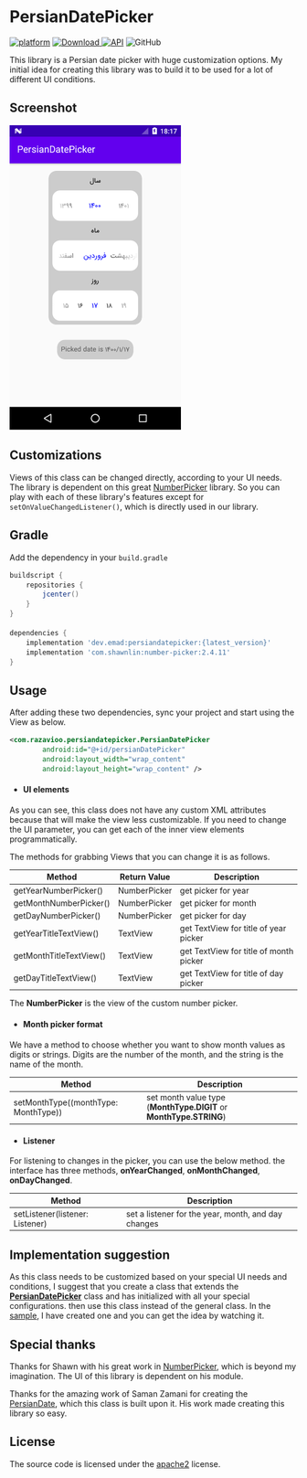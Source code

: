 # PersianDatePicker

[![platform](https://img.shields.io/badge/platform-Android-green.svg)](https://www.android.com)
[ ![Download](https://api.bintray.com/packages/emadrazavi/PersianDatePicker/dev.emad.persiandatepicker/images/download.svg?version=1.0.6) ](https://bintray.com/emadrazavi/PersianDatePicker/dev.emad.persiandatepicker/1.0.6/link)
[![API](https://img.shields.io/badge/API-17%2B-blue.svg?color=important)](https://android-arsenal.com/api?level=17) 
![GitHub](https://img.shields.io/github/license/razavioo/PersianDatePicker?color=red)

This library is a Persian date picker with huge customization options.
My initial idea for creating this library was to build it to be used for a lot of different UI conditions.

## Screenshot
<img src="https://github.com/razavioo/PersianDatePicker/blob/master/screenshot/screenshot.png" width=300>

## Customizations

Views of this class can be changed directly, according to your UI needs. The library is dependent on this great [NumberPicker](https://github.com/ShawnLin013/NumberPicker) library.
So you can play with each of these library's features except for `setOnValueChangedListener()`, which is directly used in our library.

## Gradle

Add the dependency in your `build.gradle`

```gradle
buildscript {
    repositories {
        jcenter()
    }
}

dependencies {
    implementation 'dev.emad:persiandatepicker:{latest_version}'
    implementation 'com.shawnlin:number-picker:2.4.11'
}
```

## Usage
After adding these two dependencies, sync your project and start using the View as below.

```Xml
<com.razavioo.persiandatepicker.PersianDatePicker
        android:id="@+id/persianDatePicker"
        android:layout_width="wrap_content"
        android:layout_height="wrap_content" />
```
* #### UI elements
As you can see, this class does not have any custom XML attributes because that will make the view less customizable.
If you need to change the UI parameter, you can get each of the inner view elements programmatically.

The methods for grabbing Views that you can change it is as follows.

| Method                  | Return Value | Description
| ----------------------- | ------------ | --------------------------------------|
| getYearNumberPicker()   | NumberPicker | get picker for year
| getMonthNumberPicker()  | NumberPicker | get picker for month
| getDayNumberPicker()    | NumberPicker | get picker for day
| getYearTitleTextView()  | TextView     | get TextView for title of year picker
| getMonthTitleTextView() | TextView     | get TextView for title of month picker
| getDayTitleTextView()   | TextView     | get TextView for title of day picker

The **NumberPicker** is the view of the custom number picker.
 
* #### Month picker format
We have a method to choose whether you want to show month values as digits or strings.
Digits are the number of the month, and the string is the name of the month.
 
| Method                               | Description
| ------------------------------------- | --------|
| setMonthType((monthType: MonthType))  | set month value type (**MonthType.DIGIT** or **MonthType.STRING**)

* #### Listener
For listening to changes in the picker, you can use the below method.
the interface has three methods, **onYearChanged**, **onMonthChanged**, **onDayChanged**.

| Method                               | Description
| ------------------------------------- | --------|
| setListener(listener: Listener)  | set a listener for the year, month, and day changes

## Implementation suggestion
As this class needs to be customized based on your special UI needs and conditions, 
I suggest that you create a class that extends the [**PersianDatePicker**](https://github.com/razavioo/PersianDatePicker/blob/master/PersianDatePicker/src/main/java/com/razavioo/persiandatepicker/PersianDatePicker.kt) class and has initialized with all your special configurations. then use this class instead of the general class.
In the [sample](https://github.com/razavioo/PersianDatePicker/blob/master/app/src/main/java/com/razavioo/sample/MyPersianDatePicker.kt), I have created one and you can get the idea by watching it.

## Special thanks

Thanks for Shawn with his great work in [NumberPicker](https://github.com/ShawnLin013/NumberPicker), which is beyond my imagination.
The UI of this library is dependent on his module.

Thanks for the amazing work of Saman Zamani for creating the [PersianDate](https://github.com/samanzamani/PersianDate), which this class is built upon it.
His work made creating this library so easy.

## License
The source code is licensed under the [apache2](LICENSE) license.
